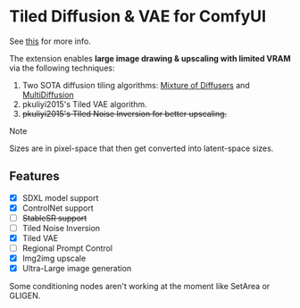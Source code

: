 # Tiled Diffusion & VAE for ComfyUI

See [this](https://github.com/pkuliyi2015/multidiffusion-upscaler-for-automatic1111/) for more info.

The extension enables **large image drawing & upscaling with limited VRAM** via the following techniques:

1. Two SOTA diffusion tiling algorithms: [Mixture of Diffusers](https://github.com/albarji/mixture-of-diffusers) and [MultiDiffusion](https://github.com/omerbt/MultiDiffusion)
2. pkuliyi2015's Tiled VAE algorithm.
3. ~~pkuliyi2015's TIled Noise Inversion for better upscaling.~~

> [!NOTE]  
> Sizes are in pixel-space that then get converted into latent-space sizes.

## Features
- [x] SDXL model support
- [x] ControlNet support
- [ ] ~~StableSR support~~
- [ ] Tiled Noise Inversion
- [x] Tiled VAE
- [ ] Regional Prompt Control
- [x] Img2img upscale
- [x] Ultra-Large image generation

Some conditioning nodes aren't working at the moment like SetArea or GLIGEN.